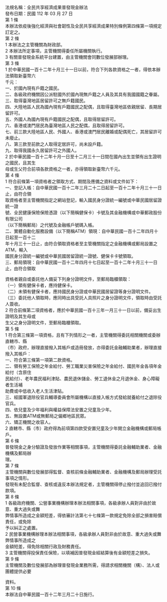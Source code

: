 法規名稱：全民共享經濟成果普發現金辦法  
發布日期：民國 112 年 03 月 27 日  
第 1 條  
本辦法依疫後強化經濟與社會韌性及全民共享經濟成果特別條例第四條第一項規定訂定之。  
第 2 條  
1 本辦法之主管機關為財政部。  
2 本辦法所定事項，主管機關得委任所屬機關執行。  
3 有關普發現金系統平台建置，由主管機關會同數位發展部辦理。  
第 3 條  
1 於中華民國一百十二年十月三十一日以前，符合下列各款資格之一者，得依本辦法領取新臺幣六  
千元：  
一、於國內現有戶籍之國民。  
二、各級政府機關因公派駐國外於國內現無戶籍之人員及其具有我國國籍之眷屬。  
三、取得臺灣地區居留許可之無戶籍國民。  
四、大陸地區人民為國內現有戶籍國民之配偶，且取得臺灣地區依親居留、長期居留許可。  
五、外國人為國內現有戶籍國民之配偶，且取得居留許可。  
六、香港或澳門居民為臺灣地區人民之配偶，且取得居留許可。  
七、前三款大陸地區人民、外國人、香港或澳門居民離婚或配偶死亡，其居留許可未廢止。  
八、第三款至前款之人取得定居許可，尚未設戶籍。  
九、取得我國永久居留許可之外國人。  
2 於中華民國一百十二年十月一日至十二月三十一日間在國內出生並領有出生證明之國民，且其生  
母或生父符合前項各款資格之一者，亦得領取新臺幣六千元。  
第 4 條  
1 符合前條第一項資格者之領取方式、期間及應備之資料或文件如下：  
一、登記入帳：自中華民國一百十二年三月二十二日起至一百十二年十月三十一日止，由符合領  
取資格者至主管機關指定之網站登記，輸入國民身分證統一編號或中華民國居留證統一證  
號、全民健康保險保險憑證（以下簡稱健保卡）卡號及其金融機構或中華郵政股份有限公司  
（以下簡稱郵局）之代號及金融帳戶號碼入帳。  
二、實體自動化服務設備（以下簡稱ATM）領現：自中華民國一百十二年四月十日起至一百十二  
年十月三十一日止，由符合領取資格者至主管機關指定之金融機構或郵局設置之ATM，輸入  
國民身分證統一編號或中華民國居留證統一證號、健保卡卡號領取。  
三、郵局領現：自中華民國一百十二年四月十七日起至一百十二年十月三十一日止，由符合領取  


資格者親自或委託他人備妥下列身分證明文件，至郵局臨櫃領取：  
（一）領有健保卡者，應持健保卡。  
（二）未領有健保卡者，應持國民身分證或中華民國居留證等身分證明文件。  
（三）委託他人領取時，應同時出具受託人具照片之身分證明文件，領取時由受託人簽收。  
2 符合前條第二項資格者，應於中華民國一百十三年一月三十一日以前，備妥出生證明及其生母或  
生父之身分證明文件，至郵局臨櫃領取。  
第 5 條  
1 符合第三條第一項資格，且有下列情形之一者，主管機關得委託相關機關或委辦直轄市、縣  
（市）政府，辦理直接撥入其帳戶或造冊發放，亦得委託金融輔助業者，辦理直接撥入其帳戶：  
一、符合第三條第一項第二款資格。  
二、領有勞工保險之年金給付、勞工職業災害保險之年金給付、國民年金各項年金給付（含原住  
民給付）、老年農民福利津貼、農民退休儲金、勞工退休金之月退休金、身心障礙者生活補  
助費或中低收入老人生活津貼。  
三、經國軍退除役官兵輔導委員會所屬機構以直接入帳方式發給就養給付之退除役官兵。  
四、依兒童及少年福利與權益保障法安置之兒童及少年。  
五、無設置ATM或無郵局之偏鄉地區民眾。  
六、矯正機關之收容人。  
2 直轄市、縣（市）政府得為前項第四款受安置兒童及少年開立金融機構或郵局帳戶。  
第 6 條  
普發現金之身分驗證及發放作業等相關事項，主管機關得委託金融輔助業者、金融機構及郵局辦  
理。  
第 7 條  
主管機關與數位發展部得監督、查核前條金融輔助業者、金融機構及郵局辦理受託事項之情形。  
發現有未配合監督、查核或違反本辦法規定者，主管機關得停止撥付並追回已撥付款項。  
第 8 條  
1 各級政府機關、公營事業機構辦理本辦法相關事項，各級承辦人員對非由於故意、重大過失或舞  
弊情事所造成之金額短差，得依審計法第七十七條第一款規定免除全部之損害賠償責任，或免除  
予以糾正之處置。  
2 民營事業機構辦理本辦法相關事項，各級承辦人員對非由於故意、重大過失或舞弊情事所造成之  
金額短差，得免除相關行政及財務責任。  
3 主管機關得投保責任保險，以填補因普發現金經結算後有金額短差之損失。  
第 9 條  
主管機關及數位發展部為辦理普發現金業務所需，得請求相關機關（構）、法人或團體提供必要  


資料。  
第 10 條  
本辦法自中華民國一百十二年三月二十日施行。  


